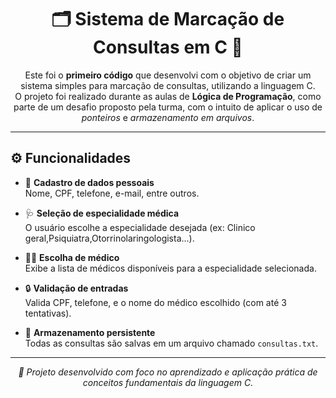 <h1 align="center">🗂️ Sistema de Marcação de Consultas em C 🏥</h1>

<p align="center">
  Este foi o <strong>primeiro código</strong> que desenvolvi com o objetivo de criar um sistema simples para marcação de consultas, utilizando a linguagem C.<br>
  O projeto foi realizado durante as aulas de <strong>Lógica de Programação</strong>, como parte de um desafio proposto pela turma, com o intuito de aplicar o uso de <em>ponteiros</em> e <em>armazenamento em arquivos</em>.
</p>

---

## ⚙️ Funcionalidades

- 📝 <strong>Cadastro de dados pessoais</strong>  
  Nome, CPF, telefone, e-mail, entre outros.

- 🩺 <strong>Seleção de especialidade médica</strong>  
  O usuário escolhe a especialidade desejada (ex: Clinico geral,Psiquiatra,Otorrinolaringologista...).

- 👨‍⚕️ <strong>Escolha de médico</strong>  
  Exibe a lista de médicos disponíveis para a especialidade selecionada.

- 🔒 <strong>Validação de entradas</strong>  
  Valida CPF, telefone, e o nome do médico escolhido (com até 3 tentativas).

- 💾 <strong>Armazenamento persistente</strong>  
  Todas as consultas são salvas em um arquivo chamado <code>consultas.txt</code>.

---

<p align="center"><em>🧠 Projeto desenvolvido com foco no aprendizado e aplicação prática de conceitos fundamentais da linguagem C.</em></p>
